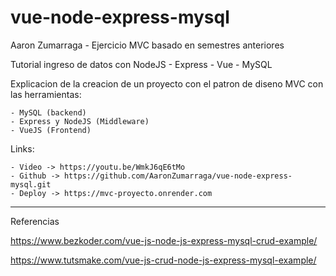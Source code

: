 # vue-node-express-mysql

Aaron Zumarraga - Ejercicio MVC basado en semestres anteriores

Tutorial ingreso de datos con NodeJS - Express - Vue - MySQL

Explicacion de la creacion de un proyecto con el patron de diseno MVC con las herramientas:

	- MySQL (backend)
	- Express y NodeJS (Middleware)
	- VueJS (Frontend)

Links:

 	- Video -> https://youtu.be/WmkJ6qE6tMo
	- Github -> https://github.com/AaronZumarraga/vue-node-express-mysql.git
	- Deploy -> https://mvc-proyecto.onrender.com

-------------------------------------
Referencias

https://www.bezkoder.com/vue-js-node-js-express-mysql-crud-example/

https://www.tutsmake.com/vue-js-crud-node-js-express-mysql-example/
